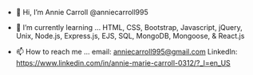 - 👋 Hi, I’m Annie Carroll @anniecarroll995

- 🌱 I’m currently learning ...
HTML, CSS, Bootstrap, Javascript, jQuery, Unix, Node.js, Express.js, EJS, SQL, MongoDB, Mongoose, & React.js

- 📫 How to reach me ...
email: anniecarroll995@gmail.com
LinkedIn: https://www.linkedin.com/in/annie-marie-carroll-0312/?_l=en_US
